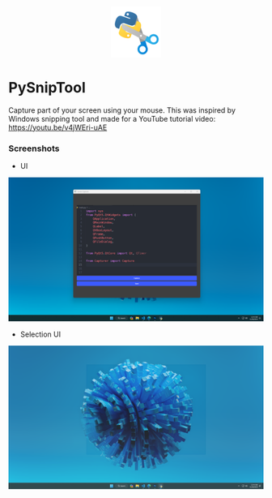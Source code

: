 <p align="center">
    <img src="./images/py-snip-tool-logo.png" width="20%"/>
</p>

# PySnipTool
Capture part of your screen using your mouse.
This was inspired by Windows snipping tool and made for a YouTube tutorial video: https://youtu.be/v4jWEri-uAE


### Screenshots
- UI
<img src="./images/gui-ss.png"/>

- Selection UI
<img src="./images/selection-ss.png"/>
